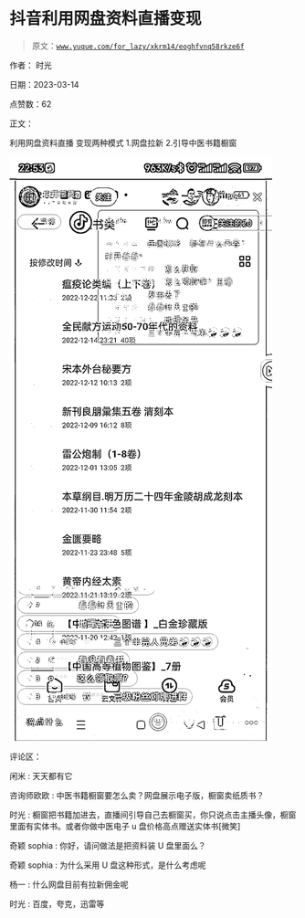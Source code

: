 # 抖音利用网盘资料直播变现

> 原文：[`www.yuque.com/for_lazy/xkrm14/eoghfvnq58rkze6f`](https://www.yuque.com/for_lazy/xkrm14/eoghfvnq58rkze6f)

作者： 时光

日期：2023-03-14

点赞数：62

正文：

利用网盘资料直播 变现两种模式 1.网盘拉新 2.引导中医书籍橱窗

![](img/85e5719984f53296281b99a04fb22583.png)  

评论区：

闲米 : 天天都有它

咨询师欧欧 : 中医书籍橱窗要怎么卖？网盘展示电子版，橱窗卖纸质书？

时光 : 橱窗把书籍加进去，直播间引导自己去橱窗买，你只说点击主播头像，橱窗里面有实体书。或者你做中医电子 u 盘价格高点赠送实体书[微笑]

奇颖 sophia : 你好，请问做法是把资料装 U 盘里面么？

奇颖 sophia : 为什么采用 U 盘这种形式，是什么考虑呢

杨一 : 什么网盘目前有拉新佣金呢

时光 : 百度，夸克，迅雷等



